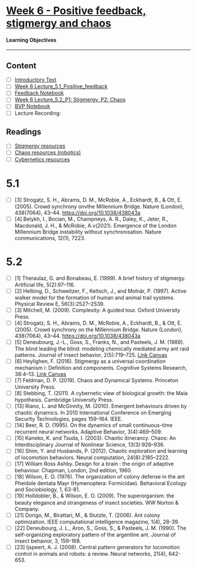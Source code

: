 # [Week 6 - Positive feedback, stigmergy and chaos](https://canvas.sussex.ac.uk/courses/31028/pages/week-6-positive-feedback-stigmergy-and-chaos?module_item_id=1499196)
#### Learning Objectives

---

## Content
- [ ] [Introductory Text](https://canvas.sussex.ac.uk/courses/31028/pages/week-6-positive-feedback-stigmergy-and-chaos?module_item_id=1499196#:~:text=Cybernetics%3A%20Cybernetics%20resources-,Notes,-Positive%20feedback)
- [ ] [Week 6 Lecture_5.1_Positive_feedback](https://canvas.sussex.ac.uk/courses/31028/files/5606907?wrap=1)
- [ ] [Feedback Notebook](https://canvas.sussex.ac.uk/courses/31028/pages/week-6-positive-feedback-stigmergy-and-chaos?module_item_id=1499196#:~:text=Cybernetics%3A%20Cybernetics%20resources-,Notes,-Positive%20feedback)
- [ ] [Week 6 Lecture_5.2_P1: Stigmergy, P2: Chaos](https://canvas.sussex.ac.uk/courses/31028/files/5608013?wrap=1)
- [ ] [BVP Notebook](https://canvas.sussex.ac.uk/courses/31028/files/5539168?wrap=1)
- [ ] Lecture Recording:

## Readings
- [ ] [Stigmergy resources](https://canvas.sussex.ac.uk/courses/31028/pages/stigmergy-self-organisation-and-collective-behaviour-resources)
- [ ] [Chaos resources (robotics)](https://canvas.sussex.ac.uk/courses/31028/pages/robotics-resources)
- [ ] [Cybernetics resources](https://canvas.sussex.ac.uk/courses/31028/pages/cybernetics-resources)

# 5.1
- [ ] [3] Strogatz, S. H., Abrams, D. M., McRobie, A., Eckhardt, B., & Ott, E. (2005). Crowd synchrony onvthe Millennium Bridge. Nature (London), 438(7064), 43–44. https://doi.org/10.1038/438043a
- [ ] [4] Belykh, I., Bocian, M., Champneys, A. R., Daley, K., Jeter, R., Macdonald, J. H., & McRobie, A.v(2021). Emergence of the London Millennium Bridge instability without synchronisation. Nature communications, 12(1), 7223.

# 5.2
- [ ] [1] Theraulaz, G. and Bonabeau, E. (1999). A brief history of stigmergy. Artificial life, 5(2):97–116.
- [ ] [2] Helbing, D., Schweitzer, F., Keltsch, J., and Molnár, P. (1997). Active walker model for the formation of human and animal trail systems. Physical Review E, 56(3):2527–2539.
- [ ] [3] Mitchell, M. (2009). Complexity: A guided tour. Oxford University Press.
- [ ] [4] Strogatz, S. H., Abrams, D. M., McRobie, A., Eckhardt, B., & Ott, E. (2005). Crowd synchrony on the Millennium Bridge. Nature (London), 438(7064), 43–44. https://doi.org/10.1038/438043a
- [ ] [5] Deneubourg, J.-L., Goss, S., Franks, N., and Pasteels, J. M. (1989). The blind leading the blind: modeling chemically mediated army ant raid patterns. Journal of insect behavior, 2(5):719–725. [Link Canvas](https://canvas.sussex.ac.uk/courses/31028/files/5539537?wrap=1)
- [ ] [6] Heylighen, F. (2016). Stigmergy as a universal coordination mechanism i: Definition and components. Cognitive Systems Research, 38:4–13. [Link Canvas](https://canvas.sussex.ac.uk/courses/31028/files/5540202?wrap=1)
- [ ] [7] Feldman, D. P. (2019). Chaos and Dynamical Systems. Princeton University Press.
- [ ] [8] Stebbing, T. (2011). A cybernetic view of biological growth: the Maia hypothesis. Cambridge University Press.
- [ ] [13] Riano, L. and McGinnity, M. (2010). Emergent behaviours driven by chaotic dynamics. In 2010 International Conference on Emerging Security Technologies, pages 159–164. IEEE.
- [ ] [14] Beer, R. D. (1995). On the dynamics of small continuous-time recurrent neural networks. Adaptive Behavior, 3(4):469–509.
- [ ] [15] Kaneko, K. and Tsuda, I. (2003). Chaotic itinerancy. Chaos: An Interdisciplinary Journal of Nonlinear Science, 13(3):926–936.
- [ ] [16] Shim, Y. and Husbands, P. (2012). Chaotic exploration and learning of locomotion behaviors. Neural computation, 24(8):2185–2222.
- [ ] [17] William Ross Ashby. Design for a brain : the origin of adaptive behaviour. Chapman, London, 2nd edition, 1960.
- [ ] [18] Wilson, E. O. (1976). The organization of colony defense in the ant Pheidole dentata Mayr (Hymenoptera: Formicidae). Behavioral Ecology and Sociobiology, 1, 63-81.
- [ ] [19] Holldobler, B., & Wilson, E. O. (2009). The superorganism: the beauty elegance and strangeness of insect societies. WW Norton & Company.
- [ ] [21] Dorigo, M., Birattari, M., & Stutzle, T. (2006). Ant colony optimization. IEEE computational intelligence magazine, 1(4), 28-39.
- [ ] [22] Deneubourg, J. L., Aron, S., Goss, S., & Pasteels, J. M. (1990). The self-organizing exploratory pattern of the argentine ant. Journal of insect behavior, 3, 159-168.
- [ ] [23] Ijspeert, A. J. (2008). Central pattern generators for locomotion control in animals and robots: a review. Neural networks, 21(4), 642-653.
